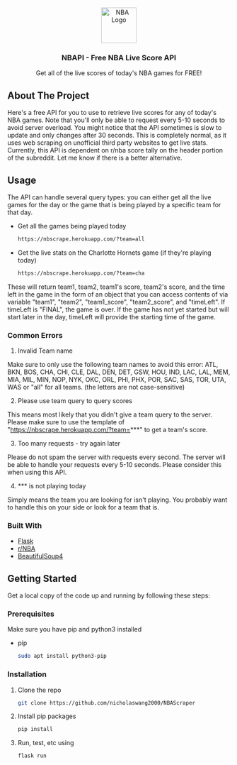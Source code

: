 <br />
<p align="center">

  <a href="https://ca.nba.com/?gr=www">
    <img src="https://theundefeated.com/wp-content/uploads/2017/06/nbalogo.jpg?w=1024" alt="NBA Logo" height="80">
  </a>

  <h3 align="center">NBAPI - Free NBA Live Score API</h3>

  <p align="center">
    Get all of the live scores of today's NBA games for FREE!
  </p>
</p>

<!-- ABOUT THE PROJECT -->

## About The Project

Here's a free API for you to use to retrieve live scores for any of today's NBA games. Note that you'll only be able to request every 5-10 seconds to avoid server overload. You might notice that the API sometimes is slow to update and only changes after 30 seconds. This is completely normal, as it uses web scraping on unofficial third party websites to get live stats. Currently, this API is dependent on r/nba score tally on the header portion of the subreddit. Let me know if there is a better alternative.

## Usage

The API can handle several query types: you can either get all the live games for the day or the game that is being played by a specific team for that day.

- Get all the games being played today
  ```sh
  https://nbscrape.herokuapp.com/?team=all
  ```
- Get the live stats on the Charlotte Hornets game (if they're playing today)
  ```sh
  https://nbscrape.herokuapp.com/?team=cha
  ```

These will return team1, team2, team1's score, team2's score, and the time left in the game in the form of an object that you can access contents of via variable "team1", "team2", "team1_score", "team2_score", and "timeLeft". If timeLeft is "FINAL", the game is over. If the game has not yet started but will start later in the day, timeLeft will provide the starting time of the game.

### Common Errors

1. Invalid Team name

Make sure to only use the following team names to avoid this error: ATL, BKN, BOS, CHA, CHI, CLE, DAL, DEN, DET, GSW, HOU, IND, LAC, LAL, MEM, MIA, MIL, MIN, NOP, NYK, OKC, ORL, PHI, PHX, POR, SAC, SAS, TOR, UTA, WAS or "all" for all teams. (the letters are not case-sensitive)

2. Please use team query to query scores

This means most likely that you didn't give a team query to the server. Please make sure to use the template of "https://nbscrape.herokuapp.com/?team=***" to get a team's score.

3. Too many requests - try again later

Please do not spam the server with requests every second. The server will be able to handle your requests every 5-10 seconds. Please consider this when using this API.

4. \*\*\* is not playing today

Simply means the team you are looking for isn't playing. You probably want to handle this on your side or look for a team that is.

### Built With

- [Flask](https://flask.palletsprojects.com/en/1.1.x/)
- [r/NBA](https://www.reddit.com/r/nba)
- [BeautifulSoup4](https://pypi.org/project/beautifulsoup4/)

<!-- GETTING STARTED -->

## Getting Started

Get a local copy of the code up and running by following these steps:

### Prerequisites

Make sure you have pip and python3 installed

- pip
  ```sh
  sudo apt install python3-pip
  ```

### Installation

1. Clone the repo
   ```sh
   git clone https://github.com/nicholaswang2000/NBAScraper
   ```
2. Install pip packages
   ```sh
   pip install
   ```
3. Run, test, etc using
   ```sh
   flask run
   ```
